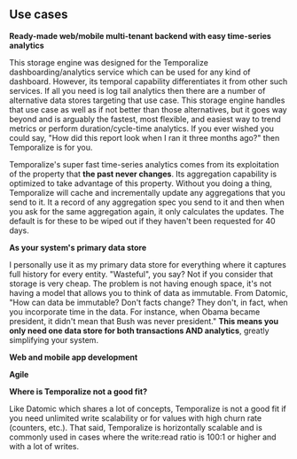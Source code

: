   ## Use cases

  **Ready-made web/mobile multi-tenant backend with easy time-series analytics**

  This storage engine was designed for the Temporalize dashboarding/analytics service which can be used for any kind
  of dashboard. However, its temporal capability differentiates it from other such services. If all you need is log tail analytics
  then there are a number of alternative data stores targeting that use case. This storage engine handles that use case as well as
  if not better than those alternatives, but it goes way beyond and is arguably the fastest, most flexible, and easiest way to
  trend metrics or perform duration/cycle-time analytics. If you ever wished you could say, "How did this report look
  when I ran it three months ago?" then Temporalize is for you.
  
  Temporalize's super fast time-series analytics comes from its exploitation of the property that **the past never changes**.
  Its aggregation capability is optimized to take advantage of this property. Without you doing a thing, Temporalize
  will cache and incrementally update any aggregations that you send to it. It a record of any aggregation spec
  you send to it and then when you ask for the same aggregation again, it only calculates the updates. The default is
  for these to be wiped out if they haven't been requested for 40 days. 

  **As your system's primary data store**

  I personally use it as my primary data store for everything where it captures full history for every entity. "Wasteful",
  you say? Not if you consider that storage is very cheap. The problem is not having enough space, it's not having a
  model that allows you to think of data as immutable. From Datomic, "How can data be immutable? Don't facts change?
  They don't, in fact, when you incorporate time in the data. For instance, when Obama became president, it didn't mean
  that Bush was never president." **This means you only need one data store for both transactions AND analytics**,
  greatly simplifying your system.

  **Web and mobile app development**



  **Agile**

  **Where is Temporalize not a good fit?**

  Like Datomic which shares a lot of concepts, Temporalize is not a good fit if you need unlimited write scalability or
  for values with high churn rate (counters, etc.). That said, Temporalize is horizontally scalable and is commonly used in
  cases where the write:read ratio is 100:1 or higher and with a lot of writes.